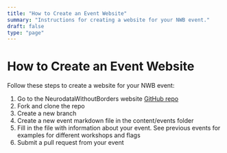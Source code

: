 ```yaml
---
title: "How to Create an Event Website"
summary: "Instructions for creating a website for your NWB event."
draft: false
type: "page"
---
```


# How to Create an Event Website

Follow these steps to create a website for your NWB event:

1. Go to the NeurodataWithoutBorders website <a href="https://github.com/NeurodataWithoutBorders/neurodatawithoutborders.github.io" target="_blank">GitHub repo</a>  
2. Fork and clone the repo  
3. Create a new branch  
4. Create a new event markdown file in the content/events folder  
5. Fill in the file with information about your event. See previous events for examples for different workshops and flags  
6. Submit a pull request from your event
